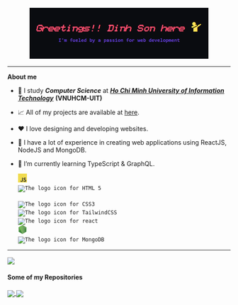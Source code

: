 <p align="center"><a href="https://github.com/DinhSonpro12"><img width="80%" alt="Hello, I'm DinhSon " src="assets/image/MyImage.png" /></a></p>

***

**About me**
- 💼 I study **_Computer Science_** at [**_Ho Chi Minh University of Information Technology_**](https://www.uit.edu.vn) **(VNUHCM-UIT)**

- 📈 All of my projects are available at [here](https://github.com/DinhSonpro12).

- ❤️ I love designing and developing websites. 

- 📝 I have a lot of experience in creating web applications using ReactJS, NodeJS and MongoDB.

- 🌱 I’m currently learning TypeScript & GraphQL.

  <code><img height="20" alt="javascript" src="https://raw.githubusercontent.com/github/explore/80688e429a7d4ef2fca1e82350fe8e3517d3494d/topics/javascript/javascript.png"></code>
<code> <img height="20"  src="https://cdn.jsdelivr.net/gh/devicons/devicon/icons/html5/html5-original-wordmark.svg" alt="The logo icon for HTML 5" title="HTML 5"/> </code>
<code> <img height="20"  src="https://cdn.jsdelivr.net/gh/devicons/devicon/icons/css3/css3-original-wordmark.svg" alt="The logo icon for CSS3" title="CSS 3"/> </code>
<code><img height="20"  src="https://upload.wikimedia.org/wikipedia/commons/thumb/d/d5/Tailwind_CSS_Logo.svg/2048px-Tailwind_CSS_Logo.svg.png" alt="The logo icon for TailwindCSS" title="Twilwind CSS"/></code>
<code> <img height="20"  src="https://cdn.jsdelivr.net/gh/devicons/devicon/icons/react/react-original-wordmark.svg" alt="The logo icon for react" title="React"/> </code>
<code><img height="20" alt="nodejs" src="https://raw.githubusercontent.com/github/explore/80688e429a7d4ef2fca1e82350fe8e3517d3494d/topics/nodejs/nodejs.png"></code>
<code> <img height="20"  src="https://cdn.icon-icons.com/icons2/2415/PNG/512/mongodb_original_logo_icon_146424.png" alt="The logo icon for MongoDB" title="MongoDB"/> </code>

***




<a href=""><img align="center" src="https://github-readme-stats.vercel.app/api/top-langs/?username=DinhSonpro12&layout=donut" /></a>

#### Some of my Repositories

<a href="https://github.com/anuraghazra/github-readme-stats">
  <img align="center" src="https://github-readme-stats.vercel.app/api/pin/?username=DinhSonpro12&repo=Clone_homePage_YouTube_ReactJS&theme=buefy" />
</a>
<a href="https://github.com/anuraghazra/github-readme-stats">
  <img align="center" src="https://github-readme-stats.vercel.app/api/pin/?username=DinhSonpro12&repo=NoteApp&theme=buefy" />
</a>














<!--
**DinhSonpro12/DinhSonpro12** is a ✨ _special_ ✨ repository because its `README.md` (this file) appears on your GitHub profile.

Here are some ideas to get you started:

- 🔭 I’m currently working on ...
- 🌱 I’m currently learning ...
- 👯 I’m looking to collaborate on ...
- 🤔 I’m looking for help with ...
- 💬 Ask me about ...
- 📫 How to reach me: ...
- 😄 Pronouns: ...
- ⚡ Fun fact: ...
-->
